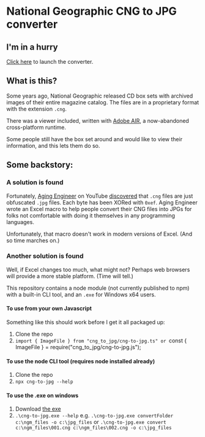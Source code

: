 # National Geographic CNG to JPG converter

## I'm in a hurry
[Click here](https://yostinso.github.io/cng_to_jpg/dist/cng_to_jpg.html) to launch the converter.

## What is this?
Some years ago, National Geographic released CD box sets with archived images of their entire magazine catalog. The files are in a proprietary format with the extension `.cng`.

There was a viewer included, written with [Adobe AIR](https://en.wikipedia.org/wiki/Adobe_AIR), a now-abandoned cross-platform runtime.

Some people still have the box set around and would like to view their information, and this lets them do so.

## Some backstory:

### A solution is found

Fortunately, [Aging Engineer](https://www.youtube.com/@AgingEngineer) on YouTube [discovered](https://www.youtube.com/watch?v=3iDEh3cSqHs) that `.cng` files are just obfuscated `.jpg` files. Each byte has been XORed with `0xef`. Aging Engineer wrote an Excel macro to help people convert their CNG files into JPGs for folks not comfortable with doing it themselves in any programming languages.

Unfortunately, that macro doesn't work in modern versions of Excel. (And so time marches on.)

### Another solution is found

Well, if Excel changes too much, what might not? Perhaps web browsers will provide a more stable platform. (Time will tell.)

This repository contains a node module (not currently published to npm) with a built-in CLI tool, and an `.exe` for Windows x64 users.

#### To use from your own Javascript
Something like this should work before I get it all packaged up:
1. Clone the repo
2. `import { ImageFile } from "cng_to_jpg/cng-to-jpg.ts"
   or
   `const { ImageFile } = require("cng_to_jpg/cng-to-jpg.js");

#### To use the node CLI tool (requires node installed already)
1. Clone the repo
2. `npx cng-to-jpg --help`

#### To use the .exe on windows
1. Download [the exe](https://yostinso.github.io/cng_to_jpg/dist/cng_to_jpg.exe)
2. `.\cng-to-jpg.exe --help`
   e.g.
   `.\cng-to-jpg.exe convertFolder c:\ngm_files -o c:\jpg_files`
   or
   `.\cng-to-jpg.exe convert c:\ngm_files\001.cng c:\ngm_files\002.cng -o c:\jpg_files`